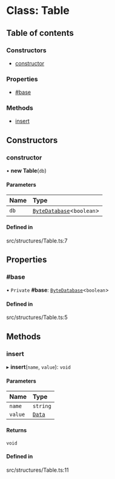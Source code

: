 # Class: Table

## Table of contents

### Constructors

- [constructor](../wiki/Table#constructor)

### Properties

- [#base](../wiki/Table##base)

### Methods

- [insert](../wiki/Table#insert)

## Constructors

### constructor

• **new Table**(`db`)

#### Parameters

| Name | Type |
| :------ | :------ |
| `db` | [`ByteDatabase`](../wiki/ByteDatabase)<`boolean`\> |

#### Defined in

src/structures/Table.ts:7

## Properties

### #base

• `Private` **#base**: [`ByteDatabase`](../wiki/ByteDatabase)<`boolean`\>

#### Defined in

src/structures/Table.ts:5

## Methods

### insert

▸ **insert**(`name`, `value`): `void`

#### Parameters

| Name | Type |
| :------ | :------ |
| `name` | `string` |
| `value` | [`Data`](../wiki/Exports#data) |

#### Returns

`void`

#### Defined in

src/structures/Table.ts:11
